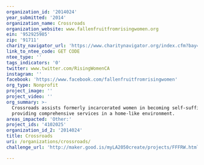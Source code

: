 ```yaml
---
organization_id: '2014024'
year_submitted: '2014'
organization_name: Crossroads
organization_website: www.fallenfruitfromrisingwomen.org
ein: '952925985'
zip: '91711'
charity_navigator_url: 'https://www.charitynavigator.org/index.cfm?bay=search.profile&ein=952925985'
link_to_ntee_code: GET CODE
ntee_type: ''
tags_indicators: '0'
twitter: www.twitter.com/RisingWomenCA
instagram: ''
facebook: 'https://www.facebook.com/fallenfruitfromrisingwomen'
org_type: Nonprofit
project_image: ''
project_video: ''
org_summary: >-
  Crossroads assists formerly incarcerated women in becoming self-sufficient by
  providing comprehensive services in a home-like environment.
areas_impacted: 'Other:'
project_ids: '4102025'
organization_id_2: '2014024'
title: Crossroads
uri: /organizations/crossroads/
challenge_url: 'http://maker.good.is/myLA2050create/projects/FFFRW.html'

---
```

